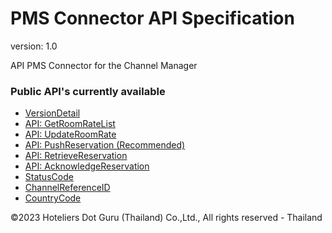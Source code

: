 # PMS Connector API Specification
version: 1.0

API PMS Connector for the Channel Manager

### Public API's currently available

* [VersionDetail](apis/version-detail.md)
* [API: GetRoomRateList](apis/get-room-rate-list.md)
* [API: UpdateRoomRate](apis/update-room-rate.md)
* [API: PushReservation (Recommended)](apis/push-reservation.md)
* [API: RetrieveReservation](apis/retrieve-reservation.md)
* [API: AcknowledgeReservation](apis/appconnect/)
* [StatusCode](apis/appconnect/)
* [ChannelReferenceID](apis/appconnect/)
* [CountryCode](apis/appconnect/)

©2023 Hoteliers Dot Guru (Thailand) Co.,Ltd., All rights reserved - Thailand
